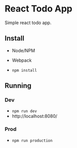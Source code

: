 # React Todo App

Simple react todo app.

## Install

* Node/NPM
* Webpack

* `npm install`

## Running

### Dev

* `npm run dev`
* http://localhost:8080/

### Prod

* `npm run production`